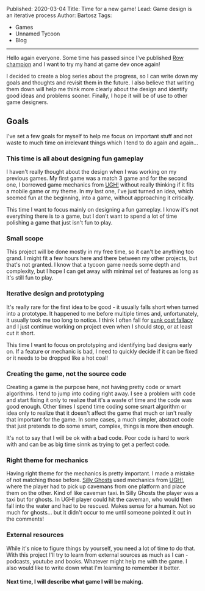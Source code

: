 Published: 2020-03-04
Title: Time for a new game!
Lead: Game design is an iterative process
Author: Bartosz
Tags:
  - Games
  - Unnamed Tycoon
  - Blog
---

Hello again everyone. Some time has passed since I've published [Row champion](/games/rowchampion) and I want to try my hand at game dev once again!

I decided to create a blog series about the progress, so I can write down my goals and thoughts and revisit them in the future. I also believe that writing them down will help me think more clearly about the design and identify good ideas and problems sooner. Finally, I hope it will be of use to other game designers.

## Goals

I've set a few goals for myself to help me focus on important stuff and not waste to much time on irrelevant things which I tend to do again and again...

### This time is all about designing fun gameplay

I haven't really thought about the design when I was working on my previous games. My first game was a match 3 game and for the second one, I borrowed game mechanics from [UGH!](https://en.wikipedia.org/wiki/Ugh!) without really thinking if it fits a mobile game or my theme. In my last one, I've just turned an idea, which seemed fun at the beginning, into a game, without approaching it critically.

This time I want to focus mainly on designing a fun gameplay. I know it's not everything there is to a game, but I don't want to spend a lot of time polishing a game that just isn't fun to play. 

### Small scope

This project will be done mostly in my free time, so it can't be anything too grand. I might fit a few hours here and there between my other projects, but that's not granted. I know that a tycoon game needs some depth and complexity, but I hope I can get away with minimal set of features as long as it's still fun to play.

### Iterative design and prototyping

It's really rare for the first idea to be good - it usually falls short when turned into a prototype. It happened to me before multiple times and, unfortunately, it usually took me too long to notice. I think I often fall for [sunk cost fallacy](https://en.wikipedia.org/wiki/Sunk_cost#The_fallacy_effect) and I just continue working on project even when I should stop, or at least cut it short.

This time I want to focus on prototyping and identifying bad designs early on. If a feature or mechanic is bad, I need to quickly decide if it can be fixed or it needs to be dropped like a hot coal!

### Creating the game, not the source code

Creating a game is the purpose here, not having pretty code or smart algorithms. I tend to jump into coding right away. I see a problem with code and start fixing it only to realize that it's a waste of time and the code was good enough. Other times I spend time coding some smart algorithm or idea only to realize that it doesn't affect the game that much or isn't really that important for the game. In some cases, a much simpler, abstract code that just pretends to do some smart, complex, things is more then enough.

It's not to say that I will be ok with a bad code. Poor code is hard to work with and can be as big time sinnk as trying to get a perfect code.

### Right theme for mechanics

Having right theme for the mechanics is pretty important. I made a mistake of not matching those before. [Silly Ghosts](https://www.microsoft.com/en-us/store/p/silly-ghosts/9nblggh0913g) used mechanics from [UGH!](https://en.wikipedia.org/wiki/Ugh!), where the player had to pick up cavemans from one platform and place them on the other. Kind of like caveman taxi. In Silly Ghosts the player was a taxi but for ghosts. In UGH! player could hit the caveman, who would then fall into the water and had to be rescued. Makes sense for a human. Not so much for ghosts... but it didn't occur to me until someone pointed it out in the comments!

### External resources

While it's nice to figure things by yourself, you need a lot of time to do that. With this project I'll try to learn from external sources as much as I can - podcasts, youtube and books. Whatever might help me with the game. I also would like to write down what I'm learning to remember it better.

#### Next time, I will describe what game I will be making.



